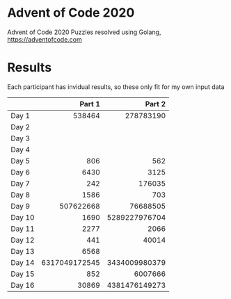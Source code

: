 # Advent of Code 2020
Advent of Code 2020 Puzzles resolved using Golang, https://adventofcode.com

# Results 

Each participant has invidual results, so these only fit for my own input data

|        |        Part 1 |        Part 2 |
|--------|--------------:|--------------:|
| Day 1  |        538464 |     278783190 |
| Day 2  |               |               |
| Day 3  |               |               |
| Day 4  |               |               |
| Day 5  |           806 |           562 |
| Day 6  |          6430 |          3125 |
| Day 7  |           242 |        176035 |
| Day 8  |          1586 |           703 |
| Day 9  |     507622668 |      76688505 |
| Day 10 |          1690 | 5289227976704 |
| Day 11 |          2277 |          2066 |
| Day 12 |           441 |         40014 |
| Day 13 |          6568 |               |
| Day 14 | 6317049172545 | 3434009980379 |
| Day 15 |           852 |       6007666 |
| Day 16 |         30869 | 4381476149273 |
